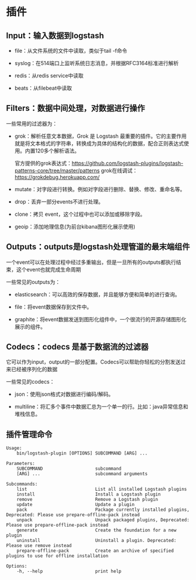# 插件

## Input：输入数据到logstash

- file：从文件系统的文件中读取，类似于tail -f命令

- syslog：在514端口上监听系统日志消息，并根据RFC3164标准进行解析

- redis：从redis service中读取

- beats：从filebeat中读取

## Filters：数据中间处理，对数据进行操作

一些常用的过滤器为：

- grok：解析任意文本数据，Grok 是 Logstash 最重要的插件。它的主要作用就是将文本格式的字符串，转换成为具体的结构化的数据，配合正则表达式使用。内置120多个解析语法。
  
  官方提供的grok表达式：<https://github.com/logstash-plugins/logstash-patterns-core/tree/master/patterns>
grok在线调试：<https://grokdebug.herokuapp.com/>

- mutate：对字段进行转换。例如对字段进行删除、替换、修改、重命名等。

- drop：丢弃一部分events不进行处理。

- clone：拷贝 event，这个过程中也可以添加或移除字段。

- geoip：添加地理信息(为前台kibana图形化展示使用)

## Outputs：outputs是logstash处理管道的最末端组件

一个event可以在处理过程中经过多重输出，但是一旦所有的outputs都执行结束，这个event也就完成生命周期

一些常见的outputs为：

- elasticsearch：可以高效的保存数据，并且能够方便和简单的进行查询。

- file：将event数据保存到文件中。

- graphite：将event数据发送到图形化组件中，一个很流行的开源存储图形化展示的组件。

## Codecs：codecs 是基于数据流的过滤器

它可以作为input，output的一部分配置。Codecs可以帮助你轻松的分割发送过来已经被序列化的数据

一些常见的codecs：

- json：使用json格式对数据进行编码/解码。

- multiline：将汇多个事件中数据汇总为一个单一的行。比如：java异常信息和堆栈信息。

## 插件管理命令

```text
Usage:
    bin/logstash-plugin [OPTIONS] SUBCOMMAND [ARG] ...

Parameters:
    SUBCOMMAND                    subcommand
    [ARG] ...                     subcommand arguments

Subcommands:
    list                          List all installed Logstash plugins
    install                       Install a Logstash plugin
    remove                        Remove a Logstash plugin
    update                        Update a plugin
    pack                          Package currently installed plugins, Deprecated: Please use prepare-offline-pack instead
    unpack                        Unpack packaged plugins, Deprecated: Please use prepare-offline-pack instead
    generate                      Create the foundation for a new plugin
    uninstall                     Uninstall a plugin. Deprecated: Please use remove instead
    prepare-offline-pack          Create an archive of specified plugins to use for offline installation

Options:
    -h, --help                    print help

```
